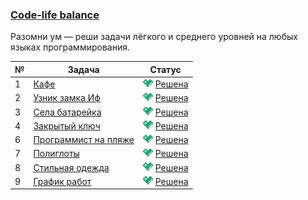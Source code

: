 ### [Code-life balance](https://coderun.yandex.ru/selections/code-life-balance)  
Разомни ум — реши задачи лёгкого и среднего уровней на любых языках программирования.

| № | Задача                                                                                               | Статус                                                                                                |
|---|------------------------------------------------------------------------------------------------------|-------------------------------------------------------------------------------------------------------|
| 1 | [Кафе](https://coderun.yandex.ru/selections/code-life-balance/problems/cafe)                         | <img src="../.assets/ic_success.svg" width="16"/> [Решена](../code-life-balance/cafe.kt)               |
| 2 | [Узник замка Иф](https://coderun.yandex.ru/selections/code-life-balance/problems/castle-if)          | <img src="../.assets/ic_success.svg" width="16"/> [Решена](../code-life-balance/castle-if.kt)          |
| 3 | [Села батарейка](https://coderun.yandex.ru/selections/code-life-balance/problems/dead-battery)       | <img src="../.assets/ic_success.svg" width="16"/> [Решена](../code-life-balance/dead-battery.kt)       |
| 4 | [Закрытый ключ](https://coderun.yandex.ru/selections/code-life-balance/problems/gcd-and-lcm-yandex)  | <img src="../.assets/ic_success.svg" width="16"/> [Решена](../code-life-balance/gcd-and-lcm-yandex.kt) |
| 6 | [Программист на пляже](https://coderun.yandex.ru/selections/code-life-balance/problems/pairwise-xor) | <img src="../.assets/ic_success.svg" width="16"/> [Решена](../code-life-balance/pairwise-xor.kt)       |
| 7 | [Полиглоты](https://coderun.yandex.ru/selections/code-life-balance/problems/polyglots)               | <img src="../.assets/ic_success.svg" width="16"/> [Решена](../code-life-balance/polyglots.kt)          |
| 8 | [Стильная одежда](https://coderun.yandex.ru/selections/code-life-balance/problems/stylish-clothes)   | <img src="../.assets/ic_success.svg" width="16"/> [Решена](../code-life-balance/stylish-clothes.kt)    |
| 9 | [График работ](https://coderun.yandex.ru/selections/code-life-balance/problems/work-schedule)        | <img src="../.assets/ic_success.svg" width="16"/> [Решена](../code-life-balance/work-schedule.kt)      |